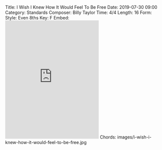 Title: I Wish I Knew How It Would Feel To Be Free
Date: 2019-07-30 09:00
Category: Standards
Composer: Billy Taylor
Time: 4/4
Length: 16
Form:
Style: Even 8ths
Key: F
Embed: <iframe src="https://open.spotify.com/embed/user/thatdavidmiller/playlist/1gsO5rAhqooBahSZy4Z07O" width="300" height="380" frameborder="0" allowtransparency="true" allow="encrypted-media"></iframe>
Chords: images/i-wish-i-knew-how-it-would-feel-to-be-free.jpg
